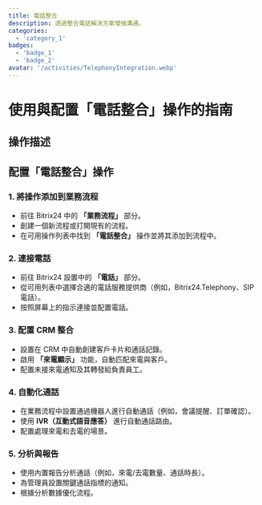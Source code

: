 ```yaml
---
title: 電話整合
description: 透過整合電話解決方案增強溝通。
categories: 
  - 'category_1'
badges:
  - 'badge_1'
  - 'badge_2'
avatar: '/activities/TelephonyIntegration.webp'
---
```


# 使用與配置「電話整合」操作的指南

## 操作描述

## **配置「電話整合」操作**

### 1. 將操作添加到業務流程
- 前往 Bitrix24 中的 **「業務流程」** 部分。
- 創建一個新流程或打開現有的流程。
- 在可用操作列表中找到 **「電話整合」** 操作並將其添加到流程中。

### 2. 連接電話
- 前往 Bitrix24 設置中的 **「電話」** 部分。
- 從可用列表中選擇合適的電話服務提供商（例如，Bitrix24.Telephony、SIP 電話）。
- 按照屏幕上的指示連接並配置電話。

### 3. 配置 CRM 整合
- 設置在 CRM 中自動創建客戶卡片和通話記錄。
- 啟用 **「來電顯示」** 功能，自動匹配來電與客戶。
- 配置未接來電通知及其轉發給負責員工。

### 4. 自動化通話
- 在業務流程中設置通過機器人進行自動通話（例如，會議提醒、訂單確認）。
- 使用 **IVR（互動式語音應答）** 進行自動通話路由。
- 配置處理來電和去電的場景。

### 5. 分析與報告
- 使用內置報告分析通話（例如，來電/去電數量、通話時長）。
- 為管理員設置關鍵通話指標的通知。
- 根據分析數據優化流程。